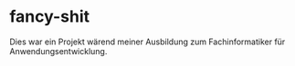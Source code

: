 # fancy-shit
Dies war ein Projekt wärend meiner Ausbildung zum Fachinformatiker für Anwendungsentwicklung.
